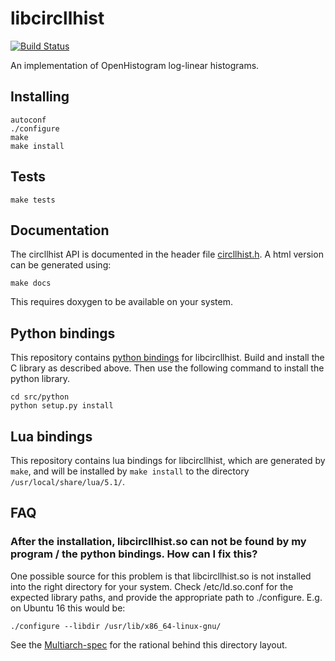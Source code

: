 # libcircllhist

[![Build Status](https://travis-ci.org/openhistogram/libcircllhist.svg?branch=master)](https://travis-ci.org/openhistogram/libcircllhist)

An implementation of OpenHistogram log-linear histograms.

## Installing

    autoconf
    ./configure
    make
    make install

## Tests

    make tests

## Documentation

The circllhist API is documented in the header file [circllhist.h](src/circllhist.h).
A html version can be generated using:

    make docs

This requires doxygen to be available on your system.

## Python bindings

This repository contains [python bindings](/src/python) for libcircllhist.  Build and install the C library as described above.
Then use the following command to install the python library.

    cd src/python
    python setup.py install

## Lua bindings

This repository contains lua bindings for libcircllhist, which are generated by `make`,
and will be installed by `make install` to the directory `/usr/local/share/lua/5.1/`.

## FAQ

### After the installation, libcircllhist.so can not be found by my program / the python bindings. How can I fix this?

One possible source for this problem is that libcircllhist.so is not installed into the right directory for your system.
Check /etc/ld.so.conf for the expected library paths, and provide the appropriate path to ./configure.
E.g. on Ubuntu 16 this would be:

```
./configure --libdir /usr/lib/x86_64-linux-gnu/
```

See the [Multiarch-spec](https://wiki.ubuntu.com/MultiarchSpec) for the rational behind this directory layout.
